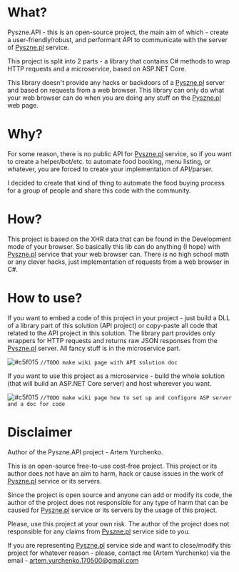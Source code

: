 # What?

Pyszne.API - this is an open-source project, the main aim of which - create a user-friendly/robust, and performant API to communicate with the server of [Pyszne.pl](https://www.pyszne.pl/) service.

This project is split into 2 parts - a library that contains C# methods to wrap HTTP requests and a microservice, based on ASP.NET Core.

This library doesn't provide any hacks or backdoors of a [Pyszne.pl](https://www.pyszne.pl/) server and based on requests from a web browser. This library can only do what your web browser can do when you are doing any stuff on the [Pyszne.pl](https://www.pyszne.pl/) web page.

# Why?

For some reason, there is no public API for [Pyszne.pl](https://www.pyszne.pl/) service, so if you want to create a helper/bot/etc. to automate food booking, menu listing, or whatever, you are forced to create your implementation of API/parser.

I decided to create that kind of thing to automate the food buying process for a group of people and share this code with the community.

# How?

This project is based on the XHR data that can be found in the Development mode of your browser. So basically this lib can do anything (I hope) with [Pyszne.pl](https://www.pyszne.pl/) service that your web browser can. There is no high school math or any clever hacks, just implementation of requests from a web browser in C#.

# How to use?

If you want to embed a code of this project in your project - just build a DLL of a library part of this solution (API project) or copy-paste all code that related to the API project in this solution. The library part provides only wrappers for HTTP requests and returns raw JSON responses from the [Pyszne.pl](https://www.pyszne.pl/) server. All fancy stuff is in the microservice part.

![#c5f015](https://via.placeholder.com/15/c5f015/000000?text=+) `//TODO make wiki page with API solution doc`

If you want to use this project as a microservice - build the whole solution (that will build an ASP.NET Core server) and host wherever you want.

![#c5f015](https://via.placeholder.com/15/c5f015/000000?text=+) `//TODO make wiki page how to set up and configure ASP server and a doc for code`

# Disclaimer

Author of the Pyszne.API project - Artem Yurchenko.

This is an open-source free-to-use cost-free project. This project or its author does not have an aim to harm, hack or cause issues in the work of [Pyszne.pl](https://www.pyszne.pl/) service or its servers. 

Since the project is open source and anyone can add or modify its code, the author of the project does not responsible for any type of harm that can be caused for [Pyszne.pl](https://www.pyszne.pl/) service or its servers by the usage of this project.

Please, use this project at your own risk. The author of the project does not responsible for any claims from [Pyszne.pl](https://www.pyszne.pl/) service side to you.

If you are representing [Pyszne.pl](https://www.pyszne.pl/) service side and want to close/modify this project for whatever reason - please, contact me (Artem Yurchenko) via the email - artem.yurchenko.170500@gmail.com
